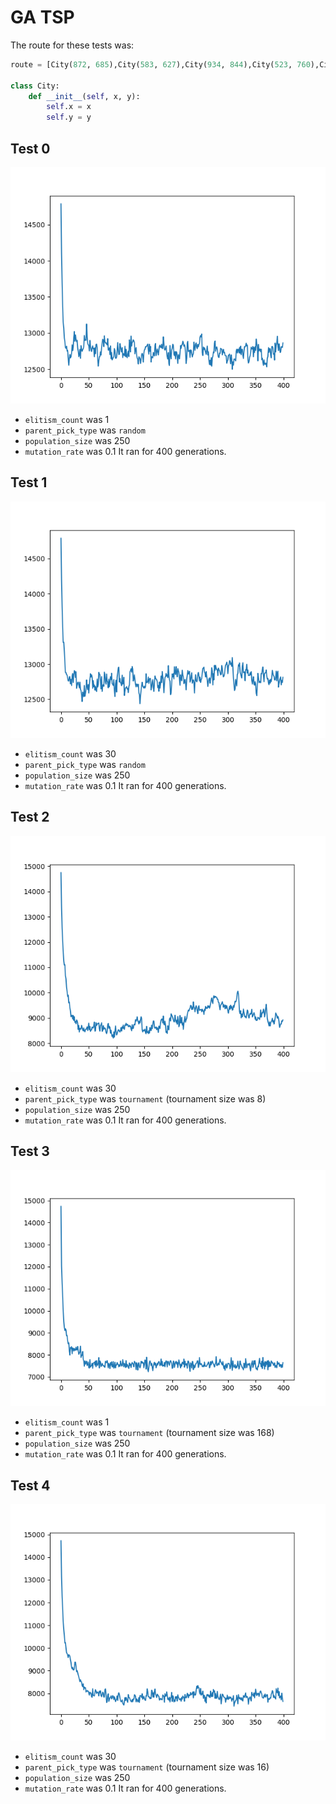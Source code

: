 # GA TSP

The route for these tests was:
```python
route = [City(872, 685),City(583, 627),City(934, 844),City(523, 760),City(995, 292),City(57, 889),City(820, 84),City(14, 743),City(845, 637),City(828, 165),City(203, 98),City(546, 761),City(108, 238),City(966, 643),City(808, 636),City(701, 639),City(704, 200),City(529, 517),City(909, 45),City(613, 538),City(154, 381),City(506, 926),City(79, 340),City(525, 215),City(132, 138)]

class City:
    def __init__(self, x, y):
        self.x = x
        self.y = y
```

## Test 0
![](./imgs/ga_test_0.png)

* `elitism_count` was 1
* `parent_pick_type` was `random`
* `population_size` was 250
* `mutation_rate` was 0.1
It ran for 400 generations.

## Test 1
![](./imgs/ga_test_1.png)

* `elitism_count` was 30
* `parent_pick_type` was `random`
* `population_size` was 250
* `mutation_rate` was 0.1
It ran for 400 generations.

## Test 2
![](imgs/ga_test_2.png)

* `elitism_count` was 30
* `parent_pick_type` was `tournament` (tournament size was 8)
* `population_size` was 250
* `mutation_rate` was 0.1
It ran for 400 generations.

## Test 3
![](imgs/ga_test_3.png)

* `elitism_count` was 1
* `parent_pick_type` was `tournament` (tournament size was 168)
* `population_size` was 250
* `mutation_rate` was 0.1
It ran for 400 generations.

## Test 4
![](imgs/ga_test_4.png)

* `elitism_count` was 30
* `parent_pick_type` was `tournament` (tournament size was 16)
* `population_size` was 250
* `mutation_rate` was 0.1
It ran for 400 generations.
